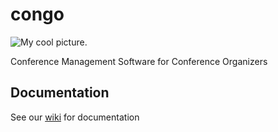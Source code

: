 # congo
![My cool picture](https://raw.githubusercontent.com/gopheracademy/congo/master/logo.jpg).

Conference Management Software for Conference Organizers

## Documentation
See our [wiki](https://github.com/gopheracademy/congo/wiki) for documentation
